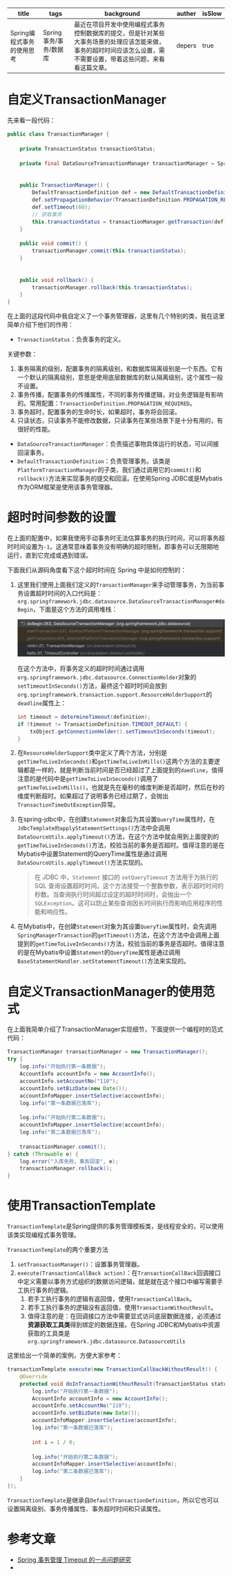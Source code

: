 | title                      | tags                    | background                                                   | auther | isSlow |
| -------------------------- | ----------------------- | ------------------------------------------------------------ | ------ | ------ |
| Spring编程式事务的使用思考 | Spring 事务/事务/数据库 | 最近在项目开发中使用编程式事务控制数据库的提交，但是针对某些大事务场景的处理应该怎能来做，事务的超时时间应该怎么设置，需不需要设置，带着这些问题，来看看这篇文章。 | depers | true   |

# 自定义TransactionManager

先来看一段代码：

```Java
public class TransactionManager {

    private TransactionStatus transactionStatus;

    private final DataSourceTransactionManager transactionManager = SpringUtil.getBean("transactionManager", DataSourceTransactionManager.class);


    public TransactionManager() {
        DefaultTransactionDefinition def = new DefaultTransactionDefinition();
        def.setPropagationBehavior(TransactionDefinition.PROPAGATION_REQUIRED);
        def.setTimeout(60);
        // 获取事务
        this.transactionStatus = transactionManager.getTransaction(def);
    }

    public void commit() {
        transactionManager.commit(this.transactionStatus);
    }


    public void rollback() {
        transactionManager.rollback(this.transactionStatus);
    }
}
```

在上面的这段代码中我自定义了一个事务管理器，这里有几个特别的类，我在这里简单介绍下他们的作用：

- `TransactionStatus`：负责事务的定义。

关键参数：

1. 事务隔离的级别，配置事务的隔离级别，和数据库隔离级别是一个东西。它有一个默认的隔离级别，意思是使用底层数据库的默认隔离级别，这个属性一般不设置。
2. 事务传播，配置事务的传播属性，不同的事务传播逻辑，对业务逻辑是有影响的。常用配置：`TransactionDefinition.PROPAGATION_REQUIRED`。
3. 事务超时，配置事务的生命时长，如果超时，事务将会回滚。
4. 只读状态，只读事务不能修改数据，只读事务在某些场景下是十分有用的，有很好的性能。

- `DataSourceTransactionManager`：负责描述事物具体运行的状态，可以间接回滚事务。
- `DefaultTransactionDefinition`：负责管理事务。该类是`PlatformTransactionManager`的子类，我们通过调用它的`commit()`和`rollback()`方法来实现事务的提交和回滚。在使用Spring JDBC或是Mybatis作为ORM框架是使用该事务管理器。

# 超时时间参数的设置

在上面的配置中，如果我使用手动事务时无法估算事务的执行时间，可以将事务超时时间设置为`-1`，这通常意味着事务没有明确的超时限制，即事务可以无限期地运行，直到它完成或遇到错误。

下面我们从源码角度看下这个超时时间在 Spring 中是如何控制的：

1. 这里我们使用上面我们定义的`TransactionManager`来手动管理事务，为当前事务设置超时时间的入口代码是：`org.springframework.jdbc.datasource.DataSourceTransactionManager#doBegin`，下面是这个方法的调用堆栈：

    ![](../../assert/DataSourceTransactionManager调用的堆栈.png)

    在这个方法中，将事务定义的超时时间通过调用`org.springframework.jdbc.datasource.ConnectionHolder`对象的`setTimeoutInSeconds()`方法，最终这个超时时间会放到`org.springframework.transaction.support.ResourceHolderSupport`的`deadline`属性上：
    ```Java
    int timeout = determineTimeout(definition);
    if (timeout != TransactionDefinition.TIMEOUT_DEFAULT) {
        txObject.getConnectionHolder().setTimeoutInSeconds(timeout);
    }
    ```
2. 在`ResourceHolderSupport`类中定义了两个方法，分别是`getTimeToLiveInSeconds()`和`getTimeToLiveInMills()`这两个方法的主要逻辑都是一样的，就是判断当前时间是否已经超过了上面提到的`daedline`，值得注意的是代码中是`getTimeToLiveInSeconds()`调用了`getTimeToLiveInMills()`，也就是先在毫秒的维度判断是否超时，然后在秒的维度判断超时。如果超过了说明事务已经过期了，会抛出`TransactionTimeOutException`异常。

3. 在spring-jdbc中，在创建`Statement`对象后为其设置`QueryTime`属性时，在`JdbcTemplate的applyStatementSettings()`方法中会调用`DataSourceUtils.applyTimeout()`方法，在这个方法中就会用到上面提到的`getTimeToLiveInSeconds()`方法，校验当前的事务是否超时。值得注意的是在Mybatis中设置Statement的QueryTime属性是通过调用`DataSourceUtils.applyTimeout()`方法实现的。

    > 在 JDBC 中，`Statement` 接口的 `setQueryTimeout` 方法用于为执行的 SQL 查询设置超时时间。这个方法接受一个整数参数，表示超时时间的秒数。当查询执行时间超过设定的超时时间时，会抛出一个 `SQLException`。这可以防止某些查询因长时间执行而影响应用程序的性能和响应性。

4. 在Mybatis中，在创建`Statement`对象为其设置`QueryTime`属性时，会先调用`SpringManagerTransaction`的`getTimeout()`方法，在这个方法中会调用上面提到的`getTimeToLiveInSeconds()`方法，校验当前的事务是否超时。值得注意的是在Mybatis中设置`Statement`的`QueryTime`属性是通过调用`BaseStatementHandler.setStatementTimeout()`方法来实现的。

# 自定义TransactionManager的使用范式

在上面我简单介绍了TransactionManager实现细节，下面提供一个编程时的范式代码：

```Java
TransactionManager transactionManager = new TransactionManager();
try {
    log.info("开始执行第一条数据");
    AccountInfo accountInfo = new AccountInfo();
    accountInfo.setAccountNo("110");
    accountInfo.setBizDate(new Date());
    accountInfoMapper.insertSelective(accountInfo);
    log.info("第一条数据已落库");

    log.info("开始执行第二条数据");
    accountInfoMapper.insertSelective(accountInfo);
    log.info("第二条数据已落库");

    transactionManager.commit();
} catch (Throwable e) {
    log.error("入库失败，事务回滚", e);
    transactionManager.rollback();
}
```

# 使用TransactionTemplate

`TransactionTemplate`是Spring提供的事务管理模板类，是线程安全的，可以使用该类实现编程式事务管理。

`TransactionTemplate`的两个重要方法

1. `setTransactionManager()`：设置事务管理器。
2. `execute(TransactionCallBack action)`：在`TransactionCallBack`回调接口中定义需要以事务方式组织的数据访问逻辑，就是就在这个接口中编写需要手工执行事务的逻辑。
    1. 若手工执行事务的逻辑有返回值，使用`TransactionCallBack`。
    2. 若手工执行事务的逻辑没有返回值，使用`TransactionWithoutResult`。
    3. 值得注意的是：在回调接口方法中需要显式访问底层数据连接，必须通过**资源获取工具类**得到绑定的数据连接。在Spring JDBC和Mybatis中资源获取的工具类是`org.springframework.jdbc.datasource.DatasourceUtils`

这里给出一个简单的案例，方便大家参考：

```Java
transactionTemplate.execute(new TransactionCallbackWithoutResult() {
    @Override
    protected void doInTransactionWithoutResult(TransactionStatus status) {
        log.info("开始执行第一条数据");
        AccountInfo accountInfo = new AccountInfo();
        accountInfo.setAccountNo("110");
        accountInfo.setBizDate(new Date());
        accountInfoMapper.insertSelective(accountInfo);
        log.info("第一条数据已落库");

        int i = 1 / 0;

        log.info("开始执行第二条数据");
        accountInfoMapper.insertSelective(accountInfo);
        log.info("第二条数据已落库");
    }
});
```

`TransactionTemplate`是继承自`DefaultTransactionDefinition`，所以它也可以设置隔离级别、事务传播属性、事务超时时间和只读属性。

# 参考文章

* [Spring 事务管理 Timeout 的一点问题研究](https://dongzl.github.io/2020/08/04/33-Spring-Transaction-Timeout/index.html)
* 